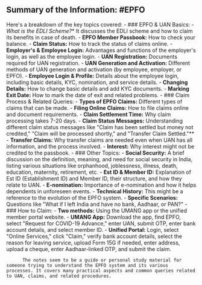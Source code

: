 ## Summary of the Information: #EPFO 

Here's a breakdown of the key topics covered:
	- ### EPFO & UAN Basics:
		- *What is the EDLI Scheme?**  It discusses the EDLI scheme and how to claim its benefits in case of death.
		- **EPFO Member Passbook:** How to check your balance.
		- **Claim Status:** How to track the status of claims online.
		- **Employer's & Employee Login:** Advantages and functions of the employer's login, as well as the employee login.
		- **UAN Registration:** Documents required for UAN registration.
		- **UAN Generation and Activation:** Different methods of UAN generation and activation (by employee, employer, or EPFO).
		- **Employee Login & Profile:** Details about the employee login, including basic details, KYC, nomination, and service details.
		- **Changing Details:** How to change basic details and add KYC documents.
		- **Marking Exit Date:** How to mark the date of exit and related problems.
	- ### Claim Process & Related Queries:
		- **Types of EPFO Claims:** Different types of claims that can be made.
		- **Filing Online Claims:** How to file claims online and document requirements.
		- **Claim Settlement Time:** Why claim processing takes 7-20 days.
		- **Claim Status Messages:** Understanding different claim status messages like "Claim has been settled but money not credited," "Claim will be processed shortly," and "Transfer Claim Settled."**
		- **Transfer Claims:** Why transfer claims are needed even when UAN has all information, and the process involved.
		- **Interest:**  Why interest might not be credited to the passbook.
	- ### Other Topics:
		- **Social Security:** A brief discussion on the definition, meaning, and need for social security in India, listing various situations like orphanhood, joblessness, illness, death, education, maternity, retirement, etc.
		- **Est ID & Member ID:** Explanation of Est ID (Establishment ID) and Member ID, their structure, and how they relate to UAN.
		- **E-nomination:** Importance of e-nomination and how it helps dependents in unforeseen events.
		- **Technical History:** This might be a reference to the evolution of the EPFO system.
		- **Specific Scenarios:** Questions like "What if I left India and have no bank, Aadhaar, or PAN?"
	- ### How to Claim:
		- **Two methods:** Using the UMANG app or the unified member portal website.
		- **UMANG App:** Download the app, find EPFO, select "Request for COVID-19 Advance," enter UAN, submit OTP, enter bank account details, and select member ID.
		- **Unified Portal:** Login, select "Online Services," click "Claim," verify bank account details, select the reason for leaving service, upload Form 15G if needed, enter address, upload a cheque, enter Aadhaar-linked OTP, and submit the claim.
		  
		  The notes seem to be a guide or personal study material for someone trying to understand the EPFO system and its various processes. It covers many practical aspects and common queries related to UAN, claims, and related procedures.